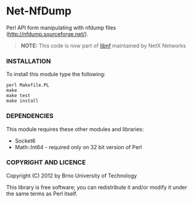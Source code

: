 # Net-NfDump 

Perl API form manipulating with nfdump files (http://nfdump.sourceforge.net/). 

> **NOTE:** This code is now part of [libnf](https://github.com/netx-as/libnf) maintained by NetX Networks 

### INSTALLATION

To install this module type the following:

```
perl Makefile.PL
make
make test
make install
```

### DEPENDENCIES

This module requires these other modules and libraries:

* Socket6
* Math::Int64 - required only on 32 bit version of Perl

### COPYRIGHT AND LICENCE

Copyright (C) 2012 by Brno University of Technology

This library is free software; you can redistribute it and/or modify
it under the same terms as Perl itself. 
